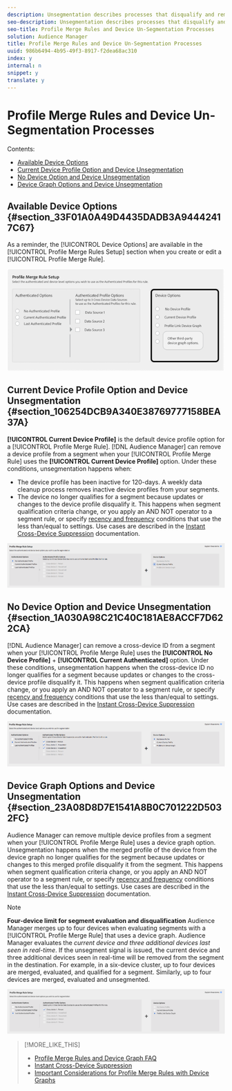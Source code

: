 ```yaml
---
description: Unsegmentation describes processes that disqualify and remove device profiles from segments. Your ability to remove a device profile from a segment depends on the device option used to create a Profile Merge Rule. Unsegmentation describes processes that disqualify and remove device profiles from segments. Your ability to remove a device profile from a segment depends on the device option used to create a Profile Merge Rule. Rules that use the Current Device Profile can remove device profiles from a segment. Rules that use a device graph option require specialized segment logic. And, when using a device graph option, the unsegmentation process takes place in the destination that you're sending data to rather than in Audience Manager.
seo-description: Unsegmentation describes processes that disqualify and remove device profiles from segments. Your ability to remove a device profile from a segment depends on the device option used to create a Profile Merge Rule. Unsegmentation describes processes that disqualify and remove device profiles from segments. Your ability to remove a device profile from a segment depends on the device option used to create a Profile Merge Rule. Rules that use the Current Device Profile can remove device profiles from a segment. Rules that use a device graph option require specialized segment logic. And, when using a device graph option, the unsegmentation process takes place in the destination that you're sending data to rather than in Audience Manager.
seo-title: Profile Merge Rules and Device Un-Segmentation Processes
solution: Audience Manager
title: Profile Merge Rules and Device Un-Segmentation Processes
uuid: 986b6494-4b95-49f3-8917-f2dea68ac310
index: y
internal: n
snippet: y
translate: y
---
```


# Profile Merge Rules and Device Un-Segmentation Processes

Contents: 


<ul class="simplelist"> 
 <li> <a href="../../c_features/profile-link-intro/merge-rule-unsegment.md#section_33F01A0A49D4435DADB3A94442417C67" format="dita" scope="local"> Available Device Options </a> </li> 
 <li> <a href="../../c_features/profile-link-intro/merge-rule-unsegment.md#section_106254DCB9A340E38769777158BEA37A" format="dita" scope="local"> Current Device Profile Option and Device Unsegmentation </a> </li> 
 <li><a href="../../c_features/profile-link-intro/merge-rule-unsegment.md#section_1A030A98C21C40C181AE8ACCF7D622CA" format="dita" scope="local"> No Device Option and Device Unsegmentation</a> </li> 
 <li> <a href="../../c_features/profile-link-intro/merge-rule-unsegment.md#section_23A08D8D7E1541A8B0C701222D5032FC" format="dita" scope="local"> Device Graph Options and Device Unsegmentation </a> </li> 
</ul>



## Available Device Options {#section_33F01A0A49D4435DADB3A94442417C67}

As a reminder, the [!UICONTROL  Device Options] are available in the [!UICONTROL  Profile Merge Rules Setup] section when you create or edit a [!UICONTROL  Profile Merge Rule]. 

![](assets/merge-rules-options.png) 

## Current Device Profile Option and Device Unsegmentation {#section_106254DCB9A340E38769777158BEA37A}

**[!UICONTROL  Current Device Profile]** is the default device profile option for a [!UICONTROL  Profile Merge Rule]. [!DNL  Audience Manager] can remove a device profile from a segment when your [!UICONTROL  Profile Merge Rule] uses the **[!UICONTROL  Current Device Profile]** option. Under these conditions, unsegmentation happens when: 


* The device profile has been inactive for 120-days. A weekly data cleanup process removes inactive device profiles from your segments.
* The device no longer qualifies for a segment because updates or changes to the device profile disqualify it. This happens when segment qualification criteria change, or you apply an AND NOT operator to a segment rule, or specify [ recency and frequency](../../c_features/c_segments/c_segment_builder/c_recency_frequency.md#concept_957D9E1977774D28A98ACEE6035E7B37) conditions that use the less than/equal to settings. Use cases are described in the [ Instant Cross-Device Suppression](../../c_features/profile-link-intro/instant-cross-device-suppression.md#concept_898F67FED4BC40A3A56549C7EB4EE4C3) documentation.


![](assets/single_device_use_case.png) 

<!-- <p> <span class="keyword"> Audience Manager</span> can remove a device profile from a segment when your <span class="wintitle"> Profile Merge Rule</span> uses the <span class="uicontrol"> Current Device Profile</span> option. Under these conditions, unsegmentation happens when: </p> 
<p> 
 <ul id="ul_596501272A224228BD330DD56E01D973"> 
  <li id="li_E4FA1A5C722748CD82AE3A49FCBE86F6">The device profile has been inactive for 120-days. A weekly data cleanup process removes inactive device profiles from your segments. </li> 
  <li id="li_DB0CCD28425048D5B35309B8C2C384F9">The device no longer qualifies for a segment because updates or changes to the device profile disqualify it. This happens when segment qualification criteria change, or you apply an AND NOT operator to a segment rule, or specify <a href="../../c_features/c_segments/c_segment_builder/c_recency_frequency.md#concept_957D9E1977774D28A98ACEE6035E7B37" format="dita" scope="local"> recency and frequency</a> conditions that use the less than/equal to settings. </li> 
 </ul> </p> 
<p style="text-align: center;"> <img href="assets/unsegment3.png" id="image_B55E5A5EB1964AA08C817211006294E1" /> </p> -->

## No Device Option and Device Unsegmentation {#section_1A030A98C21C40C181AE8ACCF7D622CA}

[!DNL  Audience Manager] can remove a cross-device ID from a segment when your [!UICONTROL  Profile Merge Rule] uses the **[!UICONTROL  No Device Profile]** + **[!UICONTROL  Current Authenticated]** option. Under these conditions, unsegmentation happens when the cross-device ID no longer qualifies for a segment because updates or changes to the cross-device profile disqualify it. This happens when segment qualification criteria change, or you apply an AND NOT operator to a segment rule, or specify [ recency and frequency](../../c_features/c_segments/c_segment_builder/c_recency_frequency.md#concept_957D9E1977774D28A98ACEE6035E7B37) conditions that use the less than/equal to settings. Use cases are described in the [ Instant Cross-Device Suppression](../../c_features/profile-link-intro/instant-cross-device-suppression.md#concept_898F67FED4BC40A3A56549C7EB4EE4C3) documentation. 

![](assets/no_device_use_case.png) 

## Device Graph Options and Device Unsegmentation {#section_23A08D8D7E1541A8B0C701222D5032FC}

Audience Manager can remove multiple device profiles from a segment when your [!UICONTROL  Profile Merge Rule] uses a device graph option. Unsegmentation happens when the merged profile of the device from the device graph no longer qualifies for the segment because updates or changes to this merged profile disqualify it from the segment. This happens when segment qualification criteria change, or you apply an AND NOT operator to a segment rule, or specify [ recency and frequency](../../c_features/c_segments/c_segment_builder/c_recency_frequency.md#concept_957D9E1977774D28A98ACEE6035E7B37) conditions that use the less than/equal to settings. Use cases are described in the [ Instant Cross-Device Suppression](../../c_features/profile-link-intro/instant-cross-device-suppression.md#concept_898F67FED4BC40A3A56549C7EB4EE4C3) documentation. 


>[!NOTE]
>
>**Four-device limit for segment evaluation and disqualification** Audience Manager merges up to four devices when evaluating segments with a [!UICONTROL  Profile Merge Rule] that uses a device graph. Audience Manager evaluates the *current device and three additional devices last seen in real-time*. If the unsegment signal is issued, the current device and three additional devices seen in real-time will be removed from the segment in the destination. For example, in a six-device cluster, up to four devices are merged, evaluated, and qualified for a segment. Similarly, up to four devices are merged, evaluated and unsegmented. 




![](assets/cross_device_workflow.png) 

<!-- <p>Currently, <span class="keyword"> Audience Manager</span> <i>cannot </i> remove a device profile from a segment when your <span class="wintitle"> Profile Merge Rule</span> uses a device graph option. This applies to rules created with these <span class="wintitle"> Device Options</span> settings: </p> 
<p> 
 <ul id="ul_0923834C984F464E9AB12FF5A8773214"> 
  <li id="li_731F67B7A07342988B13D7F91ECA5A9E">Profile Link Device Graph. </li> 
  <li id="li_D1EFC6F124124E64A0732DD060F788BE">The <span class="keyword"> Adobe</span> device graph. </li> 
  <li id="li_CFD4189D4488432D92732532D23B30C7">Other third-party device graph options available that are available to you. </li> 
 </ul> </p> 
<p> Unlike the previous case above, using the AND NOT operator or less than/equal to settings won't remove all of the devices from a segment profile. However, you can unsegment device profiles if you create simple segment rules and apply unsegment logic in the destination that receives your data. The following sections walks you through different unsegmentation use cases. </p> -->

<a id="section_CEDCFD2DA4FD437BBC7A4CB4975ED5C0"></a>


<!-- <p>This workaround shows you how to unsegment with Boolean AND NOT logic when your <span class="wintitle"> Profile Merge Rule</span> uses a device graph option. This procedure uses separate, simple segments mapped to the same destination. In this case, you apply AND NOT logic on the destination rather than creating rules in Segment Builder. To set up unsegment rules for this use case: </p> 
<p> 
 <ol id="ol_677F0F9E6CB640079D9021DE66819916"> 
  <li id="li_95F898FDFB2D4F5395201FEA2E60A3AF">Create separate, single-trait segments as shown in the following example. <p style="text-align: center;"><img href="assets/unsegment1.png" id="image_9574D599F449482F8475D9AD2B725DE1" /> </p> </li> 
  <li id="li_3A9F6D8B3CBB4F65B9A06EEC3B265158">Map the segments to the same destination. In this case, we're sending these to <span class="keyword"> Media Optimizer</span>. </li> 
  <li id="li_092BB5887D0D4EE4B09F4B1C6703D454">Set AND NOT logic on the destination (<span class="keyword"> Media Optimizer</span>) rather than in <span class="keyword"> Audience Manager</span>. <p style="text-align: center;"><img href="assets/unsegment2.png" id="image_1E707693ABED41129F11F9FBA334DA58" /> </p> </li> 
 </ol> </p> 
<p> If you're not using <span class="keyword"> Media Optimizer</span>, apply AND NOT logic on whatever destination receives these segments. </p> -->

<a id="section_4B059A60E21E47529D4986813B67841B"></a>


<!-- <p>This workaround shows you how to unsegment with the &lt; = (less than/equal to) recency and frequency settings when your <span class="wintitle"> Profile Merge Rule</span> uses a device graph option. To set up unsegment rules for this use case: </p> 
<p> 
 <ol id="ol_DCBEE004B9FE40A881E4EC17FAEA50C2"> 
  <li id="li_DB8C1B6D5C5546E68769902A4F367966">Create a segment that contains a single trait and apply a &gt; = (greater than/equal to) recency and frequency rule to the trait. <p style="text-align: center;"><img href="assets/unsegment4.png" id="image_38069E00B8E8435AAD6E4420CC788D1E" /> </p> </li> 
  <li id="li_0DC50960D83B4B27A40F0BC76B944E0B">Map the segment to a destination. In this case, we're sending the segment to <span class="keyword"> Media Optimizer</span>. </li> 
  <li id="li_FC23194A9FE54296914393F8067A6672">Set NOT logic on the destination (<span class="keyword"> Media Optimizer</span>) rather than in <span class="keyword"> Audience Manager</span>. Use NOT logic to exclude all devices that qualify for this segment from your campaign. <p style="text-align: center;"><img href="assets/unsegment5.png" id="image_BE4408DCB12041A191F208CB1807B9E6" /> </p> </li> 
 </ol> </p> 
<p> If you're not using <span class="keyword"> Media Optimizer</span>, apply NOT logic on whatever destination receives these segments. </p> -->
>[!MORE_LIKE_THIS]
>
>* [ Profile Merge Rules and Device Graph FAQ ](profile-merge-faq.md#concept_C8E29A974E194B62B0BAC1CCDD0DF4FF)
>* [ Instant Cross-Device Suppression ](instant-cross-device-suppression.md#concept_898F67FED4BC40A3A56549C7EB4EE4C3)
>* [ Important Considerations for Profile Merge Rules with Device Graphs ](considerations-pmr-device-graph.md#concept_2D689EEB5C6D402F90364E3CE23939D3)
